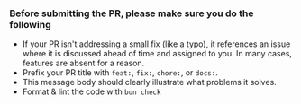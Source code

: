 ### Before submitting the PR, please make sure you do the following

- If your PR isn't addressing a small fix (like a typo), it references an issue where it is discussed ahead of time and assigned to you. In many cases, features are absent for a reason.
- Prefix your PR title with `feat:`, `fix:`, `chore:`, or `docs:`.
- This message body should clearly illustrate what problems it solves.
- Format & lint the code with `bun check`
